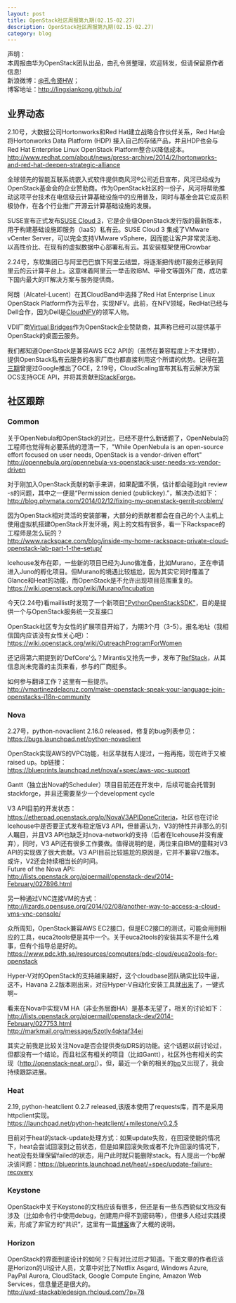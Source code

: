 ```yaml
---
layout: post
title: OpenStack社区周报第九期(02.15-02.27)
description: OpenStack社区周报第九期(02.15-02.27)
category: blog
---
```


声明：  
本周报由华为OpenStack团队出品，由孔令贤整理，欢迎转发，但请保留原作者信息!  
新浪微博：[@孔令贤HW](http://weibo.com/lingxiankong)；  
博客地址：<http://lingxiankong.github.io/>  

## 业界动态
2.10号，大数据公司Hortonworks和Red Hat建立战略合作伙伴关系，Red Hat会将Hortonworks Data Platform (HDP) 接入自己的存储产品，并且HDP也会与Red Hat Enterprise Linux OpenStack Platform整合以降低成本。  
<http://www.redhat.com/about/news/press-archive/2014/2/hortonworks-and-red-hat-deepen-strategic-alliance>

全球领先的智能互联系统嵌入式软件提供商风河®公司近日宣布，风河已经成为OpenStack基金会的企业赞助商。作为OpenStack社区的一份子，风河将帮助推动这项平台技术在电信级云计算基础设施中的应用普及，同时与基金会其它成员积极协作，在各个行业推广开源云计算基础设施的发展。

SUSE宣布正式发布[SUSE Cloud 3](https://www.suse.com/zh-cn/promo/susecloud3.html)，它是企业级OpenStack发行版的最新版本，用于构建基础设施即服务（IaaS）私有云。SUSE Cloud 3 集成了VMware vCenter Server，可以完全支持VMware vSphere，因而能让客户非常灵活地、以高性价比、在现有的虚拟数据中心部署私有云。其安装框架使用Crowbar

2.24号，东软集团已与阿里巴巴旗下阿里云结盟，将逐渐把传统IT服务迁移到阿里云的云计算平台上。这意味着阿里云一举击败IBM、甲骨文等国外厂商，成功拿下国内最大的IT解决方案与服务提供商。

阿朗（Alcatel-Lucent）在其CloudBand中选择了Red Hat Enterprise Linux OpenStack Platform作为云平台，实现NFV。此前，在NFV领域，RedHat已经与Dell合作，因为Dell是[CloudNFV](http://www.cloudnfv.com/)的领军人物。

VDI厂商[Virtual Bridges](http://vbridges.com/2014/02/18/virtual-bridges-announces-sponsorship-openstack-foundation)作为OpenStack企业赞助商，其声称已经可以提供基于OpenStack的桌面云服务。

我们都知道OpenStack是兼容AWS EC2 API的（虽然在兼容程度上不太理想），提供OpenStack私有云服务的各家厂商也都直接利用这个所谓的优势。记得在[第三期](http://lingxiankong.github.io/blog/2013/12/05/openstack-report-1128-1205/)曾提过Google推出了GCE，2.19号，CloudScaling宣布其私有云解决方案OCS支持GCE API，并将其贡献到[StackForge](http://github.com/stackforge/gce-api)。

## 社区跟踪
### Common
关于OpenNebula和OpenStack的对比，已经不是什么新话题了，OpenNebula的工程师也觉得有必要系统的澄清一下，"While OpenNebula is an open-source effort focused on user needs, OpenStack is a vendor-driven effort"  
<http://opennebula.org/opennebula-vs-openstack-user-needs-vs-vendor-driven>

对于刚加入OpenStack贡献的新手来讲，如果配置不慎，估计都会碰到git review -s的问题，其中之一便是“Permission denied (publickey).”，解决办法如下：  
<http://blog.phymata.com/2014/02/12/fixing-my-openstack-gerrit-problem/>

因为OpenStack相对灵活的安装部署，大部分的贡献者都会在自己的个人主机上使用虚拟机搭建OpenStack开发环境，网上的文档有很多，看一下Rackspace的工程师是怎么玩的？  
<http://www.rackspace.com/blog/inside-my-home-rackspace-private-cloud-openstack-lab-part-1-the-setup/>

Icehouse发布在即，一些新的项目已经为Juno做准备，比如Murano，正在申请进入Juno的孵化项目。但Murano的境遇比较尴尬，因为其实它同时覆盖了Glance和Heat的功能，而OpenStack是不允许出现项目范围重复的。    
<https://wiki.openstack.org/wiki/Murano/Incubation>

今天(2.24号)看maillist时发现了一个新项目["PythonOpenStackSDK"](https://wiki.openstack.org/wiki/PythonOpenStackSDK)，目的是提供一个与OpenStack服务统一交互接口

OpenStack社区专为女性的扩展项目开始了，为期3个月（3-5）。报名地址（我相信国内应该没有女性关心吧）：<https://wiki.openstack.org/wiki/OutreachProgramForWomen>

还记得第六期提到的'DefCore'么？Mirantis又抢先一步，发布了[RefStack](http://refstack.org/)，从其信息尚未完善的主页来看，参与的厂商挺多。

如何参与翻译工作？这里有一些提示。  
<http://vmartinezdelacruz.com/make-openstack-speak-your-language-join-openstacks-i18n-community>

### Nova
2.27号，python-novaclient 2.16.0 released，修复的bug列表参见：  
<https://bugs.launchpad.net/python-novaclient>

OpenStack实现AWS的VPC功能，社区早就有人提过，一拖再拖，现在终于又被raised up。bp链接：  
<https://blueprints.launchpad.net/nova/+spec/aws-vpc-support>

Gantt（独立出Nova的Scheduler）项目目前还在开发中，后续可能会托管到stackforge，并且还需要至少一个development cycle

V3 API目前的开发状态：<https://etherpad.openstack.org/p/NovaV3APIDoneCriteria>，社区也在讨论Icehouse中是否要正式发布稳定版V3 API，但普遍认为，V3的特性并非那么的引人瞩目，并且V3 API也缺乏对nova-network的支持（后者在Icehouse并没有废弃），同时，V3 API还有很多工作要做。值得说明的是，两位来自IBM的童鞋对V3 API的实现做了很大贡献。V3 API目前比较尴尬的原因是，它并不兼容V2版本。或许，V2还会持续相当长的时间。  
Future of the Nova API:  
<http://lists.openstack.org/pipermail/openstack-dev/2014-February/027896.html>

另一种通过VNC连接VM的方式：<http://lizards.opensuse.org/2014/02/08/another-way-to-access-a-cloud-vms-vnc-console/>

众所周知，OpenStack兼容AWS EC2接口，但是EC2接口的测试，可能会用到相应的工具，euca2tools便是其中一个。关于euca2tools的安装其实不是什么难事，但有个指导总是好的。  
<https://www.pdc.kth.se/resources/computers/pdc-cloud/euca2ools-for-openstack>

Hyper-V对的OpenStack的支持越来越好，这个cloudbase团队确实比较牛逼，这不，Havana 2.2版本刚出来，对应Hyper-V自动化安装工具就[出来](http://www.cloudbase.it/openstack-havana-2013-2-2-hyper-v-compute-installer-released/)了，一键式啊~

看来在Nova中实现VM HA（非业务层面HA）是基本无望了，相关的讨论如下：  
<http://lists.openstack.org/pipermail/openstack-dev/2014-February/027753.html>  
<http://markmail.org/message/5zotly4qktaf34ei>

其实之前我是比较关注Nova是否会提供类似DRS的功能。这个话题以前讨论过，但都没有一个结论。而且社区有相关的项目（比如Gantt），社区外也有相关的实现（<http://openstack-neat.org/>）。但，最近一个新的相关的[bp](https://blueprints.launchpad.net/nova/+spec/resource-optimization-service)又出现了，我会持续跟踪进展。

### Heat
2.19, python-heatclient 0.2.7 released,该版本使用了requests库，而不是采用httpclient实现。  
<https://launchpad.net/python-heatclient/+milestone/v0.2.5>

目前对于heat的stack-update处理方式：如果update失败，在回滚使能的情况下，heat会尝试回滚到之前状态，但是如果回滚失败或者不允许回滚的情况下，heat没有处理保留failed的状态，用户此时就只能删除stack。有人提出一个bp解决该问题：https://blueprints.launchpad.net/heat/+spec/update-failure-recovery

### Keystone
OpenStack中关于Keystone的文档应该有很多，但还是有一些东西貌似文档没有涉及（比如命令行中使用debug，创建用户得不到密码等），但很多人经过实践摸索，形成了非官方的“共识”，这里有一篇[博客](http://mirandazhangq.wordpress.com/2014/02/10/wish-list-common-misunderstanding-undocumented-openstack-identity-api-authentication-add-user/)做了大概的说明。

### Horizon
OpenStack的界面到底设计的如何？只有对比过后才知道。下面文章的作者应该是Horizon的UI设计人员，文章中对比了Netflix Asgard, Windows Azure, PayPal Aurora, CloudStack, Google Compute Engine, Amazon Web Services，信息量还是很大的。  
<http://uxd-stackabledesign.rhcloud.com/?p=78>